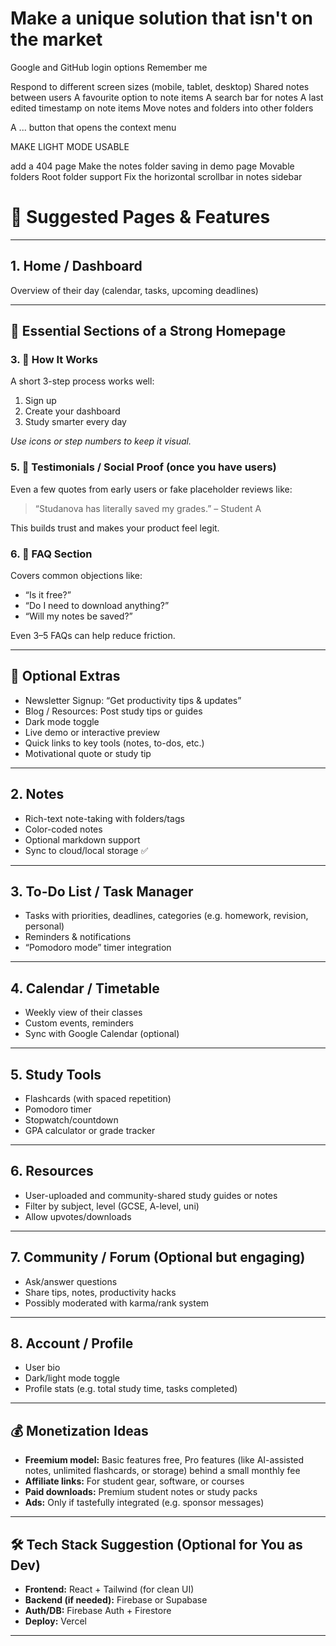 # Make a unique solution that isn't on the market

Google and GitHub login options
Remember me

Respond to different screen sizes (mobile, tablet, desktop)
Shared notes between users
A favourite option to note items
A search bar for notes
A last edited timestamp on note items
Move notes and folders into other folders

A ... button that opens the context menu

MAKE LIGHT MODE USABLE

add a 404 page
Make the notes folder saving in demo page
Movable folders
Root folder support
Fix the horizontal scrollbar in notes sidebar

# 🧭 Suggested Pages & Features

---

## 1. Home / Dashboard

Overview of their day (calendar, tasks, upcoming deadlines)

---

## 🧩 Essential Sections of a Strong Homepage

### 3. 🧪 How It Works

A short 3-step process works well:

1. Sign up
2. Create your dashboard
3. Study smarter every day

_Use icons or step numbers to keep it visual._

### 5. 💬 Testimonials / Social Proof (once you have users)

Even a few quotes from early users or fake placeholder reviews like:

> “Studanova has literally saved my grades.” – Student A

This builds trust and makes your product feel legit.

### 6. 💼 FAQ Section

Covers common objections like:

- “Is it free?”
- “Do I need to download anything?”
- “Will my notes be saved?”

Even 3–5 FAQs can help reduce friction.

---

## 🧠 Optional Extras

- Newsletter Signup: “Get productivity tips & updates”
- Blog / Resources: Post study tips or guides
- Dark mode toggle
- Live demo or interactive preview
- Quick links to key tools (notes, to-dos, etc.)
- Motivational quote or study tip

---

## 2. Notes

- Rich-text note-taking with folders/tags
- Color-coded notes
- Optional markdown support
- Sync to cloud/local storage ✅

---

## 3. To-Do List / Task Manager

- Tasks with priorities, deadlines, categories (e.g. homework, revision, personal)
- Reminders & notifications
- “Pomodoro mode” timer integration

---

## 4. Calendar / Timetable

- Weekly view of their classes
- Custom events, reminders
- Sync with Google Calendar (optional)

---

## 5. Study Tools

- Flashcards (with spaced repetition)
- Pomodoro timer
- Stopwatch/countdown
- GPA calculator or grade tracker

---

## 6. Resources

- User-uploaded and community-shared study guides or notes
- Filter by subject, level (GCSE, A-level, uni)
- Allow upvotes/downloads

---

## 7. Community / Forum (Optional but engaging)

- Ask/answer questions
- Share tips, notes, productivity hacks
- Possibly moderated with karma/rank system

---

## 8. Account / Profile

- User bio
- Dark/light mode toggle
- Profile stats (e.g. total study time, tasks completed)

---

## 💰 Monetization Ideas

- **Freemium model:** Basic features free, Pro features (like AI-assisted notes, unlimited flashcards, or storage) behind a small monthly fee
- **Affiliate links:** For student gear, software, or courses
- **Paid downloads:** Premium student notes or study packs
- **Ads:** Only if tastefully integrated (e.g. sponsor messages)

---

## 🛠 Tech Stack Suggestion (Optional for You as Dev)

- **Frontend:** React + Tailwind (for clean UI)
- **Backend (if needed):** Firebase or Supabase
- **Auth/DB:** Firebase Auth + Firestore
- **Deploy:** Vercel

---
